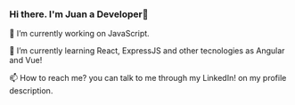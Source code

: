 ### Hi there. I'm Juan a Developer👋


🔭 I’m currently working on JavaScript.

🌱 I’m currently learning React, ExpressJS and other tecnologies as Angular and Vue!

📫 How to reach me? you can talk to me through my LinkedIn! on my profile description.
